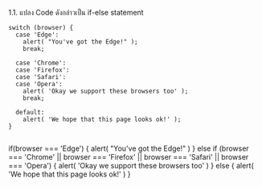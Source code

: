 1.1. แปลง Code ดังกล่าวเป็น if-else statement
```
switch (browser) {
  case 'Edge':
    alert( "You've got the Edge!" );
    break;

  case 'Chrome':
  case 'Firefox':
  case 'Safari':
  case 'Opera':
    alert( 'Okay we support these browsers too' );
    break;

  default:
    alert( 'We hope that this page looks ok!' );
}
```

> ```
if(browser === 'Edge') {
  alert( "You've got the Edge!" )
} else if (browser === 'Chrome' || browser === 'Firefox' || browser === 'Safari' || browser === 'Opera') {
  alert( 'Okay we support these browsers too' )
} else {
  alert( 'We hope that this page looks ok!' )
}
```
